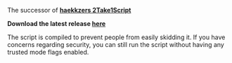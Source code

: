 The successor of [**haekkzers 2Take1Script**](https://github.com/haekkzer/2Take1Script)

**Download the latest release [**here**](https://github.com/DmK1337/2Take1Script/releases/latest)**

The script is compiled to prevent people from easily skidding it.
If you have concerns regarding security, you can still run the script without having any trusted mode flags enabled.

